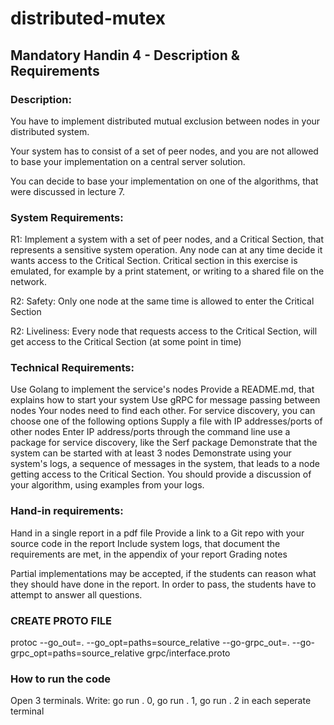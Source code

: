 # distributed-mutex

## Mandatory Handin 4 - Description & Requirements

### Description:

You have to implement distributed mutual exclusion between nodes in your distributed system. 

Your system has to consist of a set of peer nodes, and you are not allowed to base your implementation on a central server solution.

You can decide to base your implementation on one of the algorithms, that were discussed in lecture 7.

### System Requirements:

R1: Implement a system with a set of peer nodes, and a Critical Section, that represents a sensitive system operation. Any node can at any time decide it wants access to the Critical Section. Critical section in this exercise is emulated, for example by a print statement, or writing to a shared file on the network.

R2: Safety: Only one node at the same time is allowed to enter the Critical Section 

R2: Liveliness: Every node that requests access to the Critical Section, will get access to the Critical Section (at some point in time)

### Technical Requirements:

Use Golang to implement the service's nodes
Provide a README.md, that explains how to start your system
Use gRPC for message passing between nodes
Your nodes need to find each other.  For service discovery, you can choose one of the following options
Supply a file with IP addresses/ports of other nodes
Enter IP address/ports through the command line
use a package for service discovery, like the Serf package 
Demonstrate that the system can be started with at least 3 nodes
Demonstrate using your system's logs,  a sequence of messages in the system, that leads to a node getting access to the Critical Section. You should provide a discussion of your algorithm, using examples from your logs.
### Hand-in requirements:

Hand in a single report in a pdf file
Provide a link to a Git repo with your source code in the report
Include system logs, that document the requirements are met, in the appendix of your report
Grading notes

Partial implementations may be accepted, if the students can reason what they should have done in the report.
In order to pass, the students have to attempt to answer all questions.


### CREATE PROTO FILE
protoc --go_out=. --go_opt=paths=source_relative --go-grpc_out=. --go-grpc_opt=paths=source_relative grpc/interface.proto

### How to run the code
Open 3 terminals. Write: go run . 0, go run . 1, go run . 2 in each seperate terminal